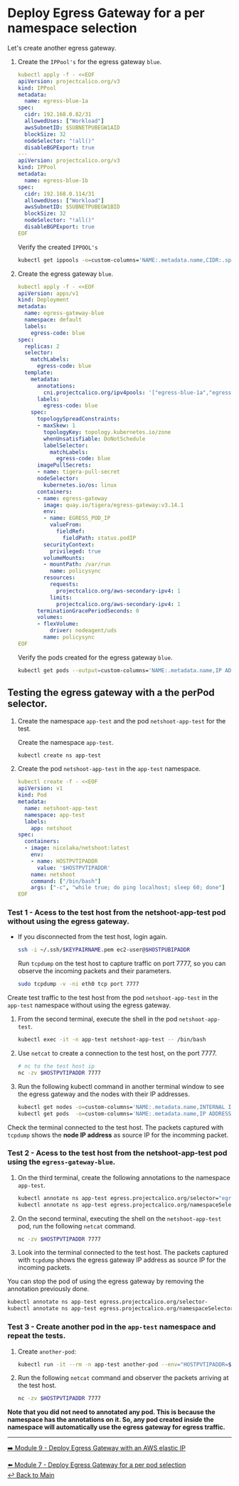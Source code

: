 # Deploy Egress Gateway for a per namespace selection

Let's create another egress gateway.

1. Create the `IPPool's` for the egress gateway `blue`.
    
   ```yaml
   kubectl apply -f - <<EOF
   apiVersion: projectcalico.org/v3
   kind: IPPool
   metadata:
     name: egress-blue-1a
   spec:
     cidr: 192.168.0.82/31
     allowedUses: ["Workload"]
     awsSubnetID: $SUBNETPUBEGW1AID
     blockSize: 32
     nodeSelector: "!all()"
     disableBGPExport: true
   ---
   apiVersion: projectcalico.org/v3
   kind: IPPool
   metadata:
     name: egress-blue-1b
   spec:
     cidr: 192.168.0.114/31
     allowedUses: ["Workload"]
     awsSubnetID: $SUBNETPUBEGW1BID
     blockSize: 32
     nodeSelector: "!all()"
     disableBGPExport: true
   EOF
   ```
   
   Verify the created  `IPPOOL's`

   ```bash
   kubectl get ippools -o=custom-columns='NAME:.metadata.name,CIDR:.spec.cidr'
   ```
   
2. Create the egress gateway `blue`.

   ```yaml
   kubectl apply -f - <<EOF
   apiVersion: apps/v1
   kind: Deployment
   metadata:
     name: egress-gateway-blue
     namespace: default
     labels:
       egress-code: blue
   spec:
     replicas: 2
     selector:
       matchLabels:
         egress-code: blue
     template:
       metadata:
         annotations:
           cni.projectcalico.org/ipv4pools: '["egress-blue-1a","egress-blue-1b"]'
         labels:
           egress-code: blue
       spec:
         topologySpreadConstraints:
         - maxSkew: 1
           topologyKey: topology.kubernetes.io/zone
           whenUnsatisfiable: DoNotSchedule
           labelSelector: 
             matchLabels:
               egress-code: blue
         imagePullSecrets:
         - name: tigera-pull-secret
         nodeSelector:
           kubernetes.io/os: linux
         containers:
         - name: egress-gateway
           image: quay.io/tigera/egress-gateway:v3.14.1
           env:
           - name: EGRESS_POD_IP
             valueFrom:
               fieldRef:
                 fieldPath: status.podIP
           securityContext:
             privileged: true
           volumeMounts:
           - mountPath: /var/run
             name: policysync
           resources:
             requests:
               projectcalico.org/aws-secondary-ipv4: 1
             limits:
               projectcalico.org/aws-secondary-ipv4: 1
         terminationGracePeriodSeconds: 0
         volumes:
         - flexVolume:
             driver: nodeagent/uds
           name: policysync
   EOF
   ```
      
   Verify the pods created for the egress gateway `blue`.
  
   ```bash
   kubectl get pods --output=custom-columns='NAME:.metadata.name,IP ADDRESS:.status.podIP'
   ```

## Testing the egress gateway with a the perPod selector.

1. Create the namespace `app-test` and the pod `netshoot-app-test` for the test.

   Create the namespace  `app-test`.

   ```bash
   kubectl create ns app-test
   ```
   
2. Create the pod `netshoot-app-test` in the `app-test` namespace.
   
   ```yaml
   kubectl create -f - <<EOF
   apiVersion: v1
   kind: Pod
   metadata:
     name: netshoot-app-test
     namespace: app-test
     labels:
       app: netshoot
   spec:
     containers:
     - image: nicolaka/netshoot:latest
       env:
       - name: HOSTPVTIPADDR
         value: '$HOSTPVTIPADDR'         
       name: netshoot
       command: ["/bin/bash"]
       args: ["-c", "while true; do ping localhost; sleep 60; done"]
   EOF
   ```

### Test 1 - Acess to the test host from the netshoot-app-test pod without using the egress gateway.

- If you disconnected from the test host, login again.

  ```bash
  ssh -i ~/.ssh/$KEYPAIRNAME.pem ec2-user@$HOSTPUBIPADDR
  ```

  Run `tcpdump` on the test host to capture traffic on port 7777, so you can observe the incoming packets and their parameters.
   
  ```bash
  sudo tcpdump -v -ni eth0 tcp port 7777 
  ```

Create test traffic to the test host from the pod `netshoot-app-test` in the `app-test` namespace without using the egress gateway.

1. From the second terminal, execute the shell in the pod `netshoot-app-test`.

   ```bash
   kubectl exec -it -n app-test netshoot-app-test -- /bin/bash
   ```

2. Use `netcat` to create a connection to the test host, on the port 7777.
   
   ```bash
   # nc to the test host ip
   nc -zv $HOSTPVTIPADDR 7777
   ```

3. Run the following kubectl command in another terminal window to see the egress gateway and the nodes with their IP addresses.

   ```bash
   kubectl get nodes -o=custom-columns='NAME:.metadata.name,INTERNAL IPADDR:.status.addresses[?(@.type == "InternalIP")].address'
   kubectl get pods  -o=custom-columns='NAME:.metadata.name,IP ADDRESS:.status.podIP'
   ```  

Check the terminal connected to the test host. The packets captured with `tcpdump` shows the **node IP address** as source IP for the incomming packet.

### Test 2 - Acess to the test host from the netshoot-app-test pod using the `egress-gateway-blue`.
        
1. On the third terminal, create the following annotations to the namespace `app-test`.

   ```bash 
   kubectl annotate ns app-test egress.projectcalico.org/selector="egress-code == 'blue'"
   kubectl annotate ns app-test egress.projectcalico.org/namespaceSelector="projectcalico.org/name == 'default'"
   ```
      
2. On the second terminal, executing the shell on the `netshoot-app-test` pod, run the following `netcat` command.
      
   ```bash
   nc -zv $HOSTPVTIPADDR 7777
   ```
            
3. Look into the terminal connected to the test host. The packets captured with `tcpdump` shows the egress gateway IP address as source IP for the incoming packets. 
           
You can stop the pod of using the egress gateway by removing the annotation previously done.
 
```bash
kubectl annotate ns app-test egress.projectcalico.org/selector-
kubectl annotate ns app-test egress.projectcalico.org/namespaceSelector-
```

### Test 3 - Create another pod in the `app-test` namespace and repeat the tests.
      
1. Create `another-pod`:

   ```bash
   kubectl run -it --rm -n app-test another-pod --env="HOSTPVTIPADDR=$HOSTPVTIPADDR" --image nicolaka/netshoot:latest
   ```  
      
2. Run the following `netcat` command and observer the packets arriving at the test host.

   ```bash
   nc -zv $HOSTPVTIPADDR 7777
   ```

**Note that you did not need to annotated any pod. This is because the namespace has the annotations on it. So, any pod created inside the namespace will automatically use the egress gateway for egress traffic.** 

---

[:arrow_right: Module 9 - Deploy Egress Gateway with an AWS elastic IP](/modules/module-9-egw-elastic-ip.md)  <br>

[:arrow_left: Module 7 - Deploy Egress Gateway for a per pod selection](/modules/module-7-egw-perpod.md)  
[:leftwards_arrow_with_hook: Back to Main](/README.md) 
